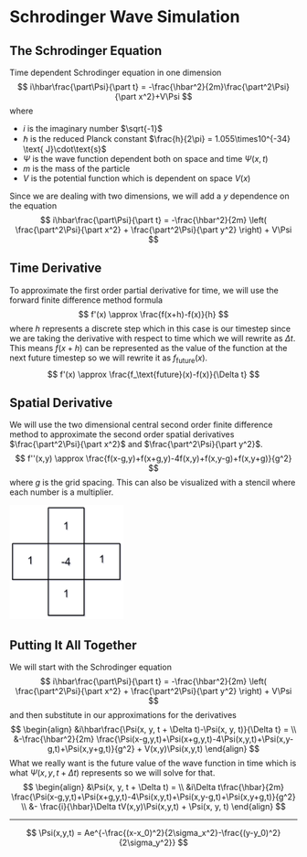 # Schrodinger Wave Simulation

## The Schrodinger Equation

Time dependent Schrodinger equation in one dimension
$$
i\hbar\frac{\part\Psi}{\part t} = -\frac{\hbar^2}{2m}\frac{\part^2\Psi}{\part x^2}+V\Psi
$$
where

* $i$ is the imaginary number $\sqrt{-1}$
* $\hbar$ is the reduced Planck constant $\frac{h}{2\pi} = 1.055\times10^{-34} \text{ J}\cdot\text{s}$
* $\Psi$ is the wave function dependent both on space and time $\Psi(x,t)$
* $m$ is the mass of the particle
* $V$ is the potential function which is dependent on space $V(x)$



Since we are dealing with two dimensions, we will add a $y$ dependence on the equation
$$
i\hbar\frac{\part\Psi}{\part t} = -\frac{\hbar^2}{2m}
	\left( \frac{\part^2\Psi}{\part x^2} + \frac{\part^2\Psi}{\part y^2} \right) + V\Psi
$$

## Time Derivative

To approximate the first order partial derivative for time, we will use the forward finite difference method formula
$$
f'(x) \approx \frac{f(x+h)-f(x)}{h}
$$
where $h$ represents a discrete step which in this case is our timestep since we are taking the derivative with respect to time which we will rewrite as $\Delta t$. This means $f(x+h)$ can be represented as the value of the function at the next future timestep so we will rewrite it as $f_\text{future}(x)$.
$$
f'(x) \approx \frac{f_\text{future}(x)-f(x)}{\Delta t}
$$

## Spatial Derivative

We will use the two dimensional central second order finite difference method to approximate the second order spatial derivatives $\frac{\part^2\Psi}{\part x^2}$ and $\frac{\part^2\Psi}{\part y^2}$.
$$
f''(x,y) \approx \frac{f(x-g,y)+f(x+g,y)-4f(x,y)+f(x,y-g)+f(x,y+g)}{g^2}
$$
where $g$​ is the grid spacing. This can also be visualized with a stencil where each number is a multiplier.

<img src="stencil_diagram.svg" width="200" />

## Putting It All Together

We will start with the Schrodinger equation
$$
i\hbar\frac{\part\Psi}{\part t} = -\frac{\hbar^2}{2m}
	\left( \frac{\part^2\Psi}{\part x^2} + \frac{\part^2\Psi}{\part y^2} \right) + V\Psi
$$
and then substitute in our approximations for the derivatives
$$
\begin{align}
	&i\hbar\frac{\Psi(x, y, t + \Delta t)-\Psi(x, y, t)}{\Delta t} = \\
	&-\frac{\hbar^2}{2m}
	\frac{\Psi(x-g,y,t)+\Psi(x+g,y,t)-4\Psi(x,y,t)+\Psi(x,y-g,t)+\Psi(x,y+g,t)}{g^2} + 
	V(x,y)\Psi(x,y,t)
\end{align}
$$
What we really want is the future value of the wave function in time which is what $\Psi(x,y,t+\Delta t)$ represents so we will solve for that.
$$
\begin{align}
	&\Psi(x, y, t + \Delta t) = \\
	&i\Delta t\frac{\hbar}{2m}
	\frac{\Psi(x-g,y,t)+\Psi(x+g,y,t)-4\Psi(x,y,t)+\Psi(x,y-g,t)+\Psi(x,y+g,t)}{g^2} \\
	&- \frac{i}{\hbar}\Delta tV(x,y)\Psi(x,y,t) + \Psi(x, y, t)
\end{align}
$$

---

$$
\Psi(x,y,t) = Ae^{-\frac{(x-x_0)^2}{2\sigma_x^2}-\frac{(y-y_0)^2}{2\sigma_y^2}} 
$$

